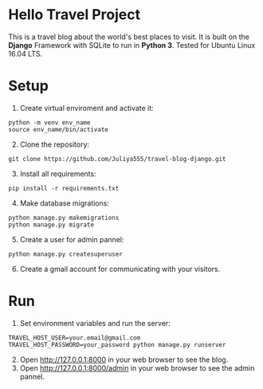 # Hello Travel Project
This is a travel blog about the world's best places to visit.
It is built on the **Django** Framework with SQLite to run in **Python 3**. Tested for Ubuntu Linux 16.04 LTS.

# Setup
1. Create virtual enviroment and activate it:
  ```
  python -m venv env_name
  source env_name/bin/activate
  ```
2. Clone the repository:
  ```
  git clone https://github.com/Juliya555/travel-blog-django.git
  ```
3. Install all requirements:
  ```
  pip install -r requirements.txt
  ```
4. Make database migrations:
  ```
  python manage.py makemigrations
  python manage.py migrate
  ```
5. Create a user for admin pannel:
  ```
  python manage.py createsuperuser
  ```
6. Create a gmail account for communicating with your visitors.

# Run
1. Set environment variables and run the server:
  ```
  TRAVEL_HOST_USER=your.email@gmail.com TRAVEL_HOST_PASSWORD=your_password python manage.py runserver
  ```
2. Open http://127.0.0.1:8000 in your web browser to see the blog.
3. Open http://127.0.0.1:8000/admin in your web browser to see the admin pannel.
